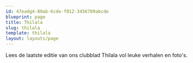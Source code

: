 ```yaml
---
id: 47eadg4-89ab-6cde-f012-3456789abcde
blueprint: page
title: Thilala
slug: thilala
template: thilala
layout: layouts/page
---
```

Lees de laatste editie van ons clubblad Thilala vol leuke verhalen en foto's.
